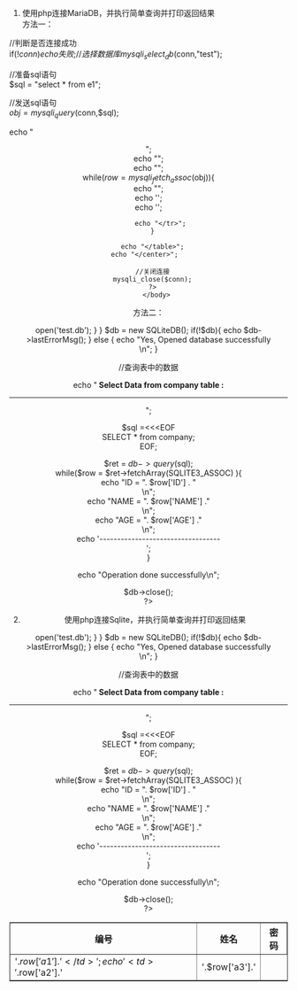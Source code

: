 1. 使用php连接MariaDB，并执行简单查询并打印返回结果  
方法一：  
  
<!DOCTYPE html>  
<html lang="zh" dir="ltr">  
  <head>  
    <meta charset="utf-8">  
    <title></title>  
  </head>  
  <body>  
<?php  
//连接数据库  
$conn = mysqli_connect("localhost","root","shaw2529.+","test",3306);  
  
//判断是否连接成功  
if(!$conn){  
echo 失败;  
}  
//选择数据库  
mysqli_select_db($conn,"test");  
  
//准备sql语句  
$sql = "select * from e1";  
  
//发送sql语句  
$obj = mysqli_query($conn,$sql);  
  
echo "<center>";  
    echo "<table border = 1 cellspacing = '0' cellpadding = '10'>";  
        echo "<th>编号</th><th>姓名</th><th>密码</th>";  
        while($row = mysqli_fetch_assoc($obj)){  
        echo "<tr>";  
            echo '<td>'.$row['a1'].'</td>';  
            echo '<td>'.$row['a2'].'</td>';  
            echo '<td>'.$row['a3'].'</td>';  
  
            echo "</tr>";  
        }  
  
        echo "</table>";  
    echo "</center>";  
  
        //关闭连接  
        mysqli_close($conn);  
        ?>  
          </body>  
</html> 
   
方法二：  
  
<!DOCTYPE html>  
<html lang="zh" dir="ltr">  
  <head>  
    <meta charset="utf-8">  
    <title></title>  
  </head>  
  <body>  
<?php  
class SQLiteDB extends SQLite3  
{  
  function __construct()  
  {  
     $this->open('test.db');  
  }  
}  
$db = new SQLiteDB();  
if(!$db){  
  echo $db->lastErrorMsg();  
} else {  
  echo "Yes, Opened database successfully<br/>\n";  
}  
  
//查询表中的数据  
  
echo "<b> Select Data from company table :</b><hr/>";  
  
$sql =<<<EOF  
  SELECT * from company;  
EOF;  
  
$ret = $db->query($sql);  
while($row = $ret->fetchArray(SQLITE3_ASSOC) ){  
  echo "ID = ". $row['ID'] . "<br/>\n";  
  echo "NAME = ". $row['NAME'] ."<br/>\n";  
  echo "AGE = ". $row['AGE'] ."<br/>\n";  
  echo '----------------------------------<br/>';  
}  
  
echo "Operation done successfully\n";  
  
$db->close();  
?>  
          </body>  
</html>  
    
2. 使用php连接Sqlite，并执行简单查询并打印返回结果   
<!DOCTYPE html>  
<html lang="zh" dir="ltr">  
  <head>  
    <meta charset="utf-8">  
    <title></title>  
  </head>  
  <body>  
<?php  
class SQLiteDB extends SQLite3  
{  
  function __construct()  
  {  
     $this->open('test.db');  
  }  
}  
$db = new SQLiteDB();  
if(!$db){  
  echo $db->lastErrorMsg();  
} else {  
  echo "Yes, Opened database successfully<br/>\n";  
}  
  
//查询表中的数据  
  
echo "<b> Select Data from company table :</b><hr/>";  
  
$sql =<<<EOF  
  SELECT * from company;  
EOF;  
  
$ret = $db->query($sql);  
while($row = $ret->fetchArray(SQLITE3_ASSOC) ){  
  echo "ID = ". $row['ID'] . "<br/>\n";  
  echo "NAME = ". $row['NAME'] ."<br/>\n";  
  echo "AGE = ". $row['AGE'] ."<br/>\n";  
  echo '----------------------------------<br/>';  
}  
  
echo "Operation done successfully\n";  
  
$db->close();  
?>  
          </body>  
</html>  
